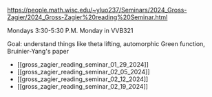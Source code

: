 
https://people.math.wisc.edu/~yluo237/Seminars/2024_Gross-Zagier/2024_Gross-Zagier%20reading%20Seminar.html


Mondays 3:30-5:30 P.M. Monday in VVB321

Goal: understand things like theta lifting, automorphic Green function, Bruinier-Yang's paper
- [[gross_zagier_reading_seminar_01_29_2024]]
- [[gross_zagier_reading_seminar_02_05_2024]]
- [[gross_zagier_reading_seminar_02_12_2024]]
- [[gross_zagier_reading_seminar_02_19_2024]]

